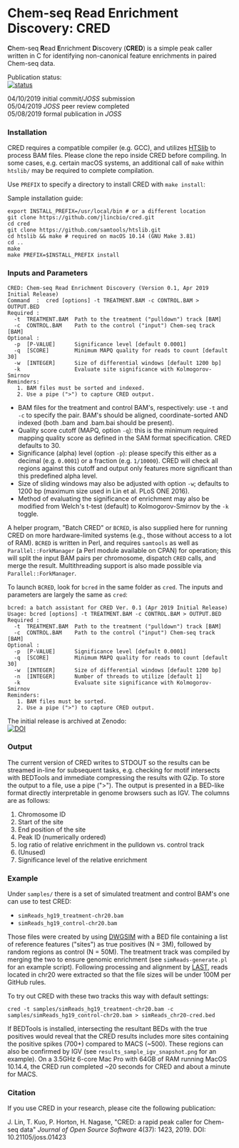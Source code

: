 # Chem-seq Read Enrichment Discovery: CRED

**C**hem-seq **R**ead **E**nrichment **D**iscovery (__CRED__) is a simple peak caller written in C for identifying non-canonical feature enrichments in paired Chem-seq data.

Publication status:<br>
[![status](http://joss.theoj.org/papers/f9d17ffdcd6b02ef2f2a5eaa3638c294/status.svg)](http://joss.theoj.org/papers/f9d17ffdcd6b02ef2f2a5eaa3638c294)

04/10/2019 initial commit/*JOSS* submission<br>
05/04/2019 *JOSS* peer review completed<br>
05/08/2019 formal publication in *JOSS*

### Installation

CRED requires a compatible compiler (e.g. GCC), and utilizes [HTSlib](http://www.htslib.org/) to process BAM files. Please clone the repo inside CRED before compiling. In some cases, e.g. certain macOS systems, an additional call of `make` within `htslib/` may be required to complete compilation.

Use `PREFIX` to specify a directory to install CRED with `make install`:

Sample installation guide:
```
export INSTALL_PREFIX=/usr/local/bin # or a different location
git clone https://github.com/jlincbio/cred.git
cd cred
git clone https://github.com/samtools/htslib.git
cd htslib && make # required on macOS 10.14 (GNU Make 3.81)
cd ..
make
make PREFIX=$INSTALL_PREFIX install
```


### Inputs and Parameters
```
CRED: Chem-seq Read Enrichment Discovery (Version 0.1, Apr 2019 Initial Release)
Command  :  cred [options] -t TREATMENT.BAM -c CONTROL.BAM > OUTPUT.BED
Required :
  -t  TREATMENT.BAM  Path to the treatment ("pulldown") track [BAM]
  -c  CONTROL.BAM    Path to the control ("input") Chem-seq track [BAM]
Optional :
  -p  [P-VALUE]      Significance level [default 0.0001]
  -q  [SCORE]        Minimum MAPQ quality for reads to count [default 30]
  -w  [INTEGER]      Size of differential windows [default 1200 bp]
  -k                 Evaluate site significance with Kolmogorov-Smirnov
Reminders:
   1. BAM files must be sorted and indexed.
   2. Use a pipe (">") to capture CRED output.
```

* BAM files for the treatment and control BAM's, respectively: use `-t` and `-c` to specify the pair. BAM's should be aligned, coordinate-sorted AND indexed (both .bam and .bam.bai should be present).
* Quality score cutoff (MAPQ, option `-q`): this is the minimum required mapping quality score as defined in the SAM format specification. CRED defaults to 30. 
* Significance (alpha) level (option `-p`): please specify this either as a decimal (e.g. `0.0001`) or a fraction (e.g. `1/10000`). CRED will check all regions against this cutoff and output only features more significant than this predefined alpha level.
* Size of sliding windows may also be adjusted with option `-w`; defaults to 1200 bp (maximum size used in Lin et al. PLoS ONE 2016).
* Method of evaluating the significance of enrichment may also be modified from Welch's t-test (default) to Kolmogorov-Smirnov by the `-k` toggle.

A helper program, "Batch CRED" or `BCRED`, is also supplied here for running CRED on more hardware-limited systems (e.g., those without access to a lot of RAM). `BCRED` is written in Perl, and requires `samtools` as well as `Parallel::ForkManager` (a Perl module available on CPAN) for operation; this will split the input BAM pairs per chromosome, dispatch `CRED` calls, and merge the result. Multithreading support is also made possible via `Parallel::ForkManager`.

To launch `BCRED`, look for `bcred` in the same folder as `cred`. The inputs and parameters are largely the same as `cred`:

```
bcred: a batch assistant for CRED Ver. 0.1 (Apr 2019 Initial Release)
Usage: bcred [options] -t TREATMENT.BAM -c CONTROL.BAM > OUTPUT.BED
Required :
  -t  TREATMENT.BAM  Path to the treatment ("pulldown") track [BAM]
  -c  CONTROL.BAM    Path to the control ("input") Chem-seq track [BAM]
Optional :
  -p  [P-VALUE]      Significance level [default 0.0001]
  -q  [SCORE]        Minimum MAPQ quality for reads to count [default 30]
  -w  [INTEGER]      Size of differential windows [default 1200 bp]
  -n  [INTEGER]      Number of threads to utilize [default 1]
  -k                 Evaluate site significance with Kolmogorov-Smirnov
Reminders:
   1. BAM files must be sorted.
   2. Use a pipe (">") to capture CRED output.
```

The initial release is archived at Zenodo:<br>
[![DOI](https://zenodo.org/badge/DOI/10.5281/zenodo.2667613.svg)](https://doi.org/10.5281/zenodo.2667613)


### Output
The current version of CRED writes to STDOUT so the results can be streamed in-line for subsequent tasks, e.g. checking for motif intersects with BEDTools and immediate compressing the results with GZip. To store the output to a file, use a pipe (">"). The output is presented in a BED-like format directly interpretable in genome browsers such as IGV. The columns are as follows:

1. Chromosome ID
2. Start of the site
3. End position of the site
4. Peak ID (numerically ordered)
5. log ratio of relative enrichment in the pulldown vs. control track
6. (Unused)
7. Significance level of the relative enrichment


### Example
Under `samples/` there is a set of simulated treatment and control BAM's one can use to test CRED:
* `simReads_hg19_treatment-chr20.bam`
* `simReads_hg19_control-chr20.bam`

Those files were created by using [DWGSIM](https://github.com/nh13/DWGSIM) with a BED file containing a list of reference features ("sites") as true positives (N = 3M), followed by random regions as control (N = 50M). The treatment track was compiled by merging the two to ensure genomic enrichment (see `simReads-generate.pl` for an example script). Following processing and alignment by [LAST](http://last.cbrc.jp/), reads located in chr20 were extracted so that the file sizes will be under 100M per GitHub rules.

To try out CRED with these two tracks this way with default settings:
```
cred -t samples/simReads_hg19_treatment-chr20.bam -c samples/simReads_hg19_control-chr20.bam > simReads_chr20-cred.bed
```

If BEDTools is installed, intersecting the resultant BEDs with the true positives would reveal that the CRED results includes more sites containing the positive spikes (700+) compared to MACS (~500). These regions can also be confirmed by IGV (see `results_sample_igv_snapshot.png` for an example). On a 3.5GHz 6-core Mac Pro with 64GB of RAM running MacOS 10.14.4, the CRED run completed ~20 seconds for CRED and about a minute for MACS.


### Citation
If you use CRED in your research, please cite the following publication:

J. Lin, T. Kuo, P. Horton, H. Nagase, "CRED: a rapid peak caller for Chem-seq data" *Journal of Open Source Software* 4(37): 1423, 2019. DOI: 10.21105/joss.01423
